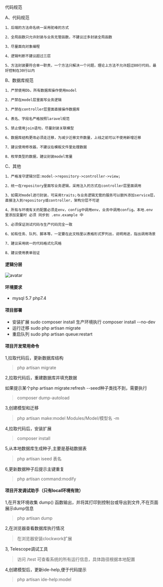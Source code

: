 代码规范

A、代码规范

    1、后端的方法命名统一采用驼峰的方式

    2、全局函数只允许封装与业务无管函数，不建议过多封装全局函数

    3、尽量面向对象编程
    
    4、逻辑判断不建议超过三层
    
    5、方法封装要符合单一职责，一个方法只解决一个问题，理论上方法不允许超过80行代码，最好控制在30行以内

B、数据库规范

    1、严禁使用Db，所有数据库操作使用model
    
    2、严禁在model层里面写业务逻辑
    
    3、严禁在controller层里面直接操作数据库
    
    4、表名、字段名严格按照laravel规范
    
    5、禁止使用join语句，尽量封装关联模型
    
    6、数据库结构更改必须走迁移，为减少迁移文件数量，上线之前可以不使用新增迁移
    
    7、建议使用修改器，不建议在模板文件里处理数据
    
    8、枚举类型的数据，建议封装model常量
    
C、其他

    1、严格准守逻辑分层:model->repository->controller->view;
    
    2、统一在repository里面写业务逻辑，采用注入的方式在controller层里面调用
    
    3、如需对model进行封装，可采用traits;与业务逻辑无管的服务可以额外添加service层，直接注入到repository或controller，架构分层不可逆
    
    4、所有与环境有关的配置必须走env，config中调用env，业务中调用config。本地.env 里添加变量时 必须 同步到 .env.example 中
    
    5、必须保证测试代码与生产代码完全一致

    6、如有任务、队列、脚本等，一定要在此文档里以表格形式罗列出，说明用途，指出调用场景

    7、建议采用统一的代码格式化风格

    8、建议使用表单验证

#### 逻辑分层

![avatar](https://afw656.oss-cn-beijing.aliyuncs.com/myfile/%E6%9E%B6%E6%9E%84%E5%88%86%E5%B1%82%20%281%29.png)

#### 环境要求
- mysql 5.7 php7.4

#### 项目部署
- 安装扩展 sudo composer install 生产环境执行 composer install --no-dev
- 运行迁移 sudo php artisan migrate
- 重启队列 sudo php artisan queue:restart

#### 项目开发常用命令
1,拉取代码后，更新数据库结构
> php artisan migrate

2,拉取代码后，重建数据库并填充数据
> 

如果提示某个php artisan migrate:refresh --seed种子类找不到，需要执行
> composer dump-autoload

3,创建模型和迁移
> php artisan make:model Modules/Model/模型名 -m

4,拉取代码后，安装扩展
> composer install

5,从本地数据库生成种子,主要是基础数据表
> php artisan iseed 表名

6,更新数据种子后提示主键重复
>php artisan command:modify

#### 项目开发调试助手（只有local环境有效）
1,在开发环境收集 dump() 函数输出，并将其打印到控制台或导出到文件,不在页面展示dump信息
> php artisan dump

2,在浏览器查看数据库执行情况
> 在浏览器安装clockwork扩展

3, Telescope调试工具
> 访问 /test 可查看系统的所有运行信息，具体路径根据本地配置


4,创建模型后，更新ide-help,便于代码提示
> php artisan ide-help:model

